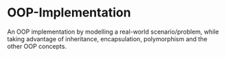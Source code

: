 # OOP-Implementation
An OOP implementation by modelling a real-world scenario/problem, while taking advantage of inheritance, encapsulation, polymorphism and the other OOP concepts.
